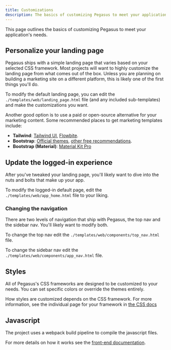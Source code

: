 ```yaml
---
title: Customizations
description: The basics of customizing Pegasus to meet your application's needs
---
```


This page outlines the basics of customizing Pegasus to meet your application's needs.

## Personalize your landing page

Pegasus ships with a simple landing page that varies based on your selected CSS framework.
Most projects will want to highly customize the landing page from what comes out of the box.
Unless you are planning on building a marketing site on a different platform, this is likely one of the first 
things you'll do.

To modify the default landing page, you can edit the `./templates/web/landing_page.html` file
(and any included sub-templates) and make the customizations you want.

Another good option is to use a paid or open-source alternative for your marketing content.
Some recommended places to get marketing templates include:

- **Tailwind**: [Tailwind UI](https://tailwindui.com/), [Flowbite](https://flowbite.com/).
- **Bootstrap**: [Official themes](https://themes.getbootstrap.com/), [other free recommendations](https://dev.to/bootstrap/bootstrap-5-templates-91p).
- **Bootstrap (Material)**: [Material Kit Pro](https://www.creative-tim.com/product/material-kit-pro)

## Update the logged-in experience

After you've tweaked your landing page, you'll likely want to dive into the nuts and bolts that make up your app.

To modify the logged-in default page, edit the `./templates/web/app_home.html` file to your liking.

### Changing the navigation

There are two levels of navigation that ship with Pegasus, the top nav and the sidebar nav.
You'll likely want to modify both.

To change the top nav edit the `./templates/web/components/top_nav.html` file.

To change the sidebar nav edit the `./templates/web/components/app_nav.html` file.

## Styles

All of Pegasus's CSS frameworks are designed to be customized to your needs.
You can set specific colors or override the themes entirely.

How styles are customized depends on the CSS framework.
For more information, see the individual page for your framework in [the CSS docs](/css/overview)

## Javascript

The project uses a webpack build pipeline to compile the javascript files.

For more details on how it works see the [front-end documentation](/front-end/overview).
